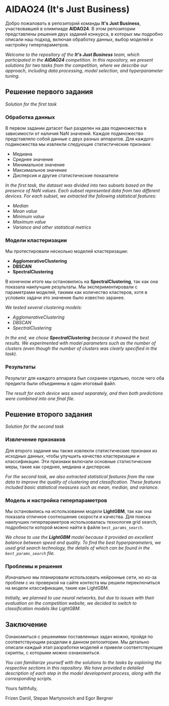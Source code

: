 # AIDAO24 (It's Just Business)

Добро пожаловать в репозиторий команды **It's Just Business**, участвовавшей в олимпиаде **AIDAO24**. В этом репозитории представлены решения двух заданий конкурса, в которых мы подробно описали наш подход, включая обработку данных, выбор моделей и настройку гиперпараметров.

*Welcome to the repository of the **It's Just Business** team, which participated in the **AIDAO24** competition. In this repository, we present solutions for two tasks from the competition, where we describe our approach, including data processing, model selection, and hyperparameter tuning.*

## Решение первого задания
*Solution for the first task*

### Обработка данных
В первом задании датасет был разделен на два подмножества в зависимости от наличия NaN значений. Каждое подмножество представляло собой данные с двух разных аппаратов. Для каждого подмножества мы извлекли следующие статистические признаки:
- Медиана
- Среднее значение
- Минимальное значение
- Максимальное значение
- Дисперсия и другие статистические показатели

*In the first task, the dataset was divided into two subsets based on the presence of NaN values. Each subset represented data from two different devices. For each subset, we extracted the following statistical features:*
- *Median*
- *Mean value*
- *Minimum value*
- *Maximum value*
- *Variance and other statistical metrics*

### Модели кластеризации
Мы протестировали несколько моделей кластеризации:
- **AgglomerativeClustering**
- **DBSCAN**
- **SpectralClustering**

В конечном итоге мы остановились на **SpectralClustering**, так как она показала наилучшие результаты. Мы экспериментировали с параметрами моделей, такими как количество кластеров, хотя в условиях задачи это значение было известно заранее.

*We tested several clustering models:*
- *AgglomerativeClustering*
- *DBSCAN*
- *SpectralClustering*

*In the end, we chose **SpectralClustering** because it showed the best results. We experimented with model parameters such as the number of clusters (even though the number of clusters was clearly specified in the task).*

### Результаты
Результат для каждого аппарата был сохранен отдельно, после чего оба предикта были объединены в один итоговый файл.

*The result for each device was saved separately, and then both predictions were combined into one final file.*

## Решение второго задания
*Solution for the second task*

### Извлечение признаков
Для второго задания мы также извлекли статистические признаки из исходных данных, чтобы улучшить качество кластеризации и классификации. Эти признаки включали основные статистические меры, такие как среднее, медиана и дисперсия.

*For the second task, we also extracted statistical features from the raw data to improve the quality of clustering and classification. These features included basic statistical measures such as mean, median, and variance.*

### Модель и настройка гиперпараметров
Мы остановились на использовании модели **LightGBM**, так как она показала отличное соотношение скорости и качества. Для поиска наилучших гиперпараметров использовалась технология grid search, подробности которой можно найти в файле `best_params_search`.

*We chose to use the **LightGBM** model because it provided an excellent balance between speed and quality. To find the best hyperparameters, we used grid search technology, the details of which can be found in the `best_params_search` file.*

### Проблемы и решения
Изначально мы планировали использовать нейронные сети, но из-за проблем с их проверкой на сайте контеста мы решили переключиться на модели классификации, такие как LightGBM.

*Initially, we planned to use neural networks, but due to issues with their evaluation on the competition website, we decided to switch to classification models like LightGBM.*

## Заключение
Ознакомиться с решениями поставленных задач можно, пройдя по соответствующим разделам в данном репозитории. Мы детально описали каждый этап разработки моделей и привели соответствующие скрипты, с которыми можно ознакомиться.

*You can familiarize yourself with the solutions to the tasks by exploring the respective sections in this repository. We have provided a detailed description of each step in the model development process, along with the corresponding scripts.*


Yours faithfully,

Frizen Daniil, Stepan Martynovich and Egor Bergner
